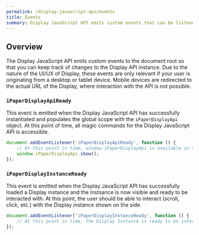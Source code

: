 ```yaml
---
permalink: /display-javascript-api/events
title: Events
summary: Display JavaScript API emits custom events that can be listened to on the document root
---
```


## Overview

The Display JavaScript API emits custom events to the document root so that you can keep track of changes to the Display API instance. Due to the nature of the UI/UX of Display, these events are only relevant if your user is originating from a desktop or tablet device. Mobile devices are redirected to the actual URL of the Display, where interaction with the API is not possible.

### `iPaperDisplayApiReady`

This event is emitted when the Display JavaScript API has successfully instantiated and populates the global scope with the `iPaperDisplayApi` object. At this point of time, all magic commands for the Display JavaScript API is accessible.

```js
document.addEventListener('iPaperDisplayApiReady', function () {
    // At this point in time, window.iPaperDisplayApi is available in the global scope
    window.iPaperDisplayApi.show();
});
```

### `iPaperDisplayInstanceReady`

This event is emitted when the Display JavaScript API has successfully loaded a Display instance and the instsance is now visible and ready to be interacted with. At this point, the user should be able to interact (scroll, click, etc.) with the Display instance shown on the side.

```js
document.addEventListener('iPaperDisplayInstanceReady', function () {
    // At this point in time, the Display Instance is ready to be interacted with
});
```
